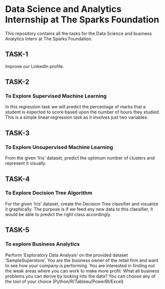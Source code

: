 # Data Science and Analytics Internship at The Sparks Foundation 
This repository contains all the tasks for the Data Science and business Analytics Intern at The Sparks Foundation.

## TASK-1
Improve our LinkedIn profile.

## TASK-2
### To Explore Supervised Machine Learning
In this regression task we will predict the percentage of marks that a student is expected to score based upon the number of hours they studied. This is a simple linear regression task as it involves just two variables.

## TASK-3
### To Explore Unsupervised Machine Learning
From the given ‘Iris’ dataset, predict the optimum number of clusters and represent it visually.

## TASK-4
### To Explore Decision Tree Algorithm
For the given ‘Iris’ dataset, create the Decision Tree classifier and visualize it graphically. The purpose is if we feed any new data to this classifier, it would be able to predict the right class accordingly.

## TASK-5
### To explore Business Analytics
Perform ‘Exploratory Data Analysis’ on the provided dataset ‘SampleSuperstore’. You are the business owner of the retail firm and want to see how your company is performing. You are interested in finding out the weak areas where you can work to make more profit. What all business problems you can derive by looking into the data? You can choose any of the tool of your choice (Python/R/Tableau/PowerBI/Excel)
